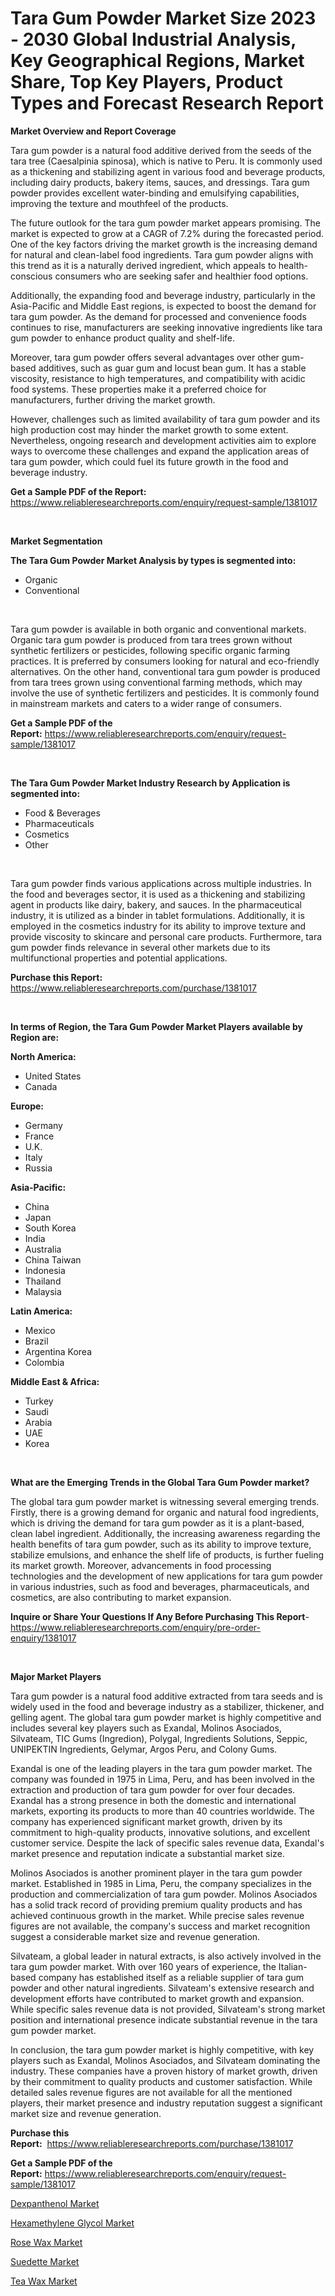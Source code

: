 <p><h1>Tara Gum Powder Market Size 2023 - 2030 Global Industrial Analysis, Key Geographical Regions, Market Share, Top Key Players, Product Types and Forecast Research Report</h1></p><p><strong>Market Overview and Report Coverage</strong></p>
<p><p>Tara gum powder is a natural food additive derived from the seeds of the tara tree (Caesalpinia spinosa), which is native to Peru. It is commonly used as a thickening and stabilizing agent in various food and beverage products, including dairy products, bakery items, sauces, and dressings. Tara gum powder provides excellent water-binding and emulsifying capabilities, improving the texture and mouthfeel of the products.</p><p>The future outlook for the tara gum powder market appears promising. The market is expected to grow at a CAGR of 7.2% during the forecasted period. One of the key factors driving the market growth is the increasing demand for natural and clean-label food ingredients. Tara gum powder aligns with this trend as it is a naturally derived ingredient, which appeals to health-conscious consumers who are seeking safer and healthier food options.</p><p>Additionally, the expanding food and beverage industry, particularly in the Asia-Pacific and Middle East regions, is expected to boost the demand for tara gum powder. As the demand for processed and convenience foods continues to rise, manufacturers are seeking innovative ingredients like tara gum powder to enhance product quality and shelf-life.</p><p>Moreover, tara gum powder offers several advantages over other gum-based additives, such as guar gum and locust bean gum. It has a stable viscosity, resistance to high temperatures, and compatibility with acidic food systems. These properties make it a preferred choice for manufacturers, further driving the market growth.</p><p>However, challenges such as limited availability of tara gum powder and its high production cost may hinder the market growth to some extent. Nevertheless, ongoing research and development activities aim to explore ways to overcome these challenges and expand the application areas of tara gum powder, which could fuel its future growth in the food and beverage industry.</p></p>
<p><strong>Get a Sample PDF of the Report:</strong> <a href="https://www.reliableresearchreports.com/enquiry/request-sample/1381017">https://www.reliableresearchreports.com/enquiry/request-sample/1381017</a></p>
<p>&nbsp;</p>
<p><strong>Market Segmentation</strong></p>
<p><strong>The Tara Gum Powder Market Analysis by types is segmented into:</strong></p>
<p><ul><li>Organic</li><li>Conventional</li></ul></p>
<p>&nbsp;</p>
<p><p>Tara gum powder is available in both organic and conventional markets. Organic tara gum powder is produced from tara trees grown without synthetic fertilizers or pesticides, following specific organic farming practices. It is preferred by consumers looking for natural and eco-friendly alternatives. On the other hand, conventional tara gum powder is produced from tara trees grown using conventional farming methods, which may involve the use of synthetic fertilizers and pesticides. It is commonly found in mainstream markets and caters to a wider range of consumers.</p></p>
<p><strong>Get a Sample PDF of the Report:</strong>&nbsp;<a href="https://www.reliableresearchreports.com/enquiry/request-sample/1381017">https://www.reliableresearchreports.com/enquiry/request-sample/1381017</a></p>
<p>&nbsp;</p>
<p><strong>The Tara Gum Powder Market Industry Research by Application is segmented into:</strong></p>
<p><ul><li>Food & Beverages</li><li>Pharmaceuticals</li><li>Cosmetics</li><li>Other</li></ul></p>
<p>&nbsp;</p>
<p><p>Tara gum powder finds various applications across multiple industries. In the food and beverages sector, it is used as a thickening and stabilizing agent in products like dairy, bakery, and sauces. In the pharmaceutical industry, it is utilized as a binder in tablet formulations. Additionally, it is employed in the cosmetics industry for its ability to improve texture and provide viscosity to skincare and personal care products. Furthermore, tara gum powder finds relevance in several other markets due to its multifunctional properties and potential applications.</p></p>
<p><strong>Purchase this Report:</strong>&nbsp; <a href="https://www.reliableresearchreports.com/purchase/1381017">https://www.reliableresearchreports.com/purchase/1381017</a></p>
<p>&nbsp;</p>
<p><strong>In terms of Region, the Tara Gum Powder Market Players available by Region are:</strong></p>
<p>
    <p> <strong> North America: </strong>
        <ul>
            <li>United States</li>
            <li>Canada</li>
        </ul>
        </p> 
    <p> <strong> Europe: </strong>
        <ul>
            <li>Germany</li>
            <li>France</li>
            <li>U.K.</li>
            <li>Italy</li>
            <li>Russia</li>
        </ul>
        </p> 
    <p> <strong> Asia-Pacific: </strong>
        <ul>
            <li>China</li>
            <li>Japan</li>
            <li>South Korea</li>
            <li>India</li>
            <li>Australia</li>
            <li>China Taiwan</li>
            <li>Indonesia</li>
            <li>Thailand</li>
            <li>Malaysia</li>
        </ul>
        </p> 
    <p> <strong> Latin America: </strong>
        <ul>
            <li>Mexico</li>
            <li>Brazil</li>
            <li>Argentina Korea</li>
            <li>Colombia</li>
        </ul>
        </p> 
    <p> <strong> Middle East & Africa: </strong>
        <ul>
            <li>Turkey</li>
            <li>Saudi</li>
            <li>Arabia</li>
            <li>UAE</li>
            <li>Korea</li>
        </ul>
    </p>
    </p>
<p>&nbsp;</p>
<p><strong>What are the Emerging Trends in the Global Tara Gum Powder market?</strong></p>
<p><p>The global tara gum powder market is witnessing several emerging trends. Firstly, there is a growing demand for organic and natural food ingredients, which is driving the demand for tara gum powder as it is a plant-based, clean label ingredient. Additionally, the increasing awareness regarding the health benefits of tara gum powder, such as its ability to improve texture, stabilize emulsions, and enhance the shelf life of products, is further fueling its market growth. Moreover, advancements in food processing technologies and the development of new applications for tara gum powder in various industries, such as food and beverages, pharmaceuticals, and cosmetics, are also contributing to market expansion.</p></p>
<p><strong>Inquire or Share Your Questions If Any Before Purchasing This Report</strong>- <a href="https://www.reliableresearchreports.com/enquiry/pre-order-enquiry/1381017">https://www.reliableresearchreports.com/enquiry/pre-order-enquiry/1381017</a></p>
<p>&nbsp;</p>
<p><strong>Major Market Players</strong></p>
<p><p>Tara gum powder is a natural food additive extracted from tara seeds and is widely used in the food and beverage industry as a stabilizer, thickener, and gelling agent. The global tara gum powder market is highly competitive and includes several key players such as Exandal, Molinos Asociados, Silvateam, TIC Gums (Ingredion), Polygal, Ingredients Solutions, Seppic, UNIPEKTIN Ingredients, Gelymar, Argos Peru, and Colony Gums.</p><p>Exandal is one of the leading players in the tara gum powder market. The company was founded in 1975 in Lima, Peru, and has been involved in the extraction and production of tara gum powder for over four decades. Exandal has a strong presence in both the domestic and international markets, exporting its products to more than 40 countries worldwide. The company has experienced significant market growth, driven by its commitment to high-quality products, innovative solutions, and excellent customer service. Despite the lack of specific sales revenue data, Exandal's market presence and reputation indicate a substantial market size.</p><p>Molinos Asociados is another prominent player in the tara gum powder market. Established in 1985 in Lima, Peru, the company specializes in the production and commercialization of tara gum powder. Molinos Asociados has a solid track record of providing premium quality products and has achieved continuous growth in the market. While precise sales revenue figures are not available, the company's success and market recognition suggest a considerable market size and revenue generation.</p><p>Silvateam, a global leader in natural extracts, is also actively involved in the tara gum powder market. With over 160 years of experience, the Italian-based company has established itself as a reliable supplier of tara gum powder and other natural ingredients. Silvateam's extensive research and development efforts have contributed to market growth and expansion. While specific sales revenue data is not provided, Silvateam's strong market position and international presence indicate substantial revenue in the tara gum powder market.</p><p>In conclusion, the tara gum powder market is highly competitive, with key players such as Exandal, Molinos Asociados, and Silvateam dominating the industry. These companies have a proven history of market growth, driven by their commitment to quality products and customer satisfaction. While detailed sales revenue figures are not available for all the mentioned players, their market presence and industry reputation suggest a significant market size and revenue generation.</p></p>
<p><strong>Purchase this Report:</strong>&nbsp;&nbsp;<a href="https://www.reliableresearchreports.com/purchase/1381017">https://www.reliableresearchreports.com/purchase/1381017</a></p>
<p></p>
<p><strong>Get a Sample PDF of the Report:</strong>&nbsp;<a href="https://www.reliableresearchreports.com/enquiry/request-sample/1381017">https://www.reliableresearchreports.com/enquiry/request-sample/1381017</a></p>
<p><p><a href="https://github.com/grishafomin4852/Market-Research-Report-List-1/blob/main/dexpanthenol-market.md">Dexpanthenol Market</a></p><p><a href="https://github.com/ruslanpoljakovrd177/Market-Research-Report-List-1/blob/main/hexamethylene-glycol-market.md">Hexamethylene Glycol Market</a></p><p><a href="https://github.com/dziulagalemab/Market-Research-Report-List-1/blob/main/rose-wax-market.md">Rose Wax Market</a></p><p><a href="https://github.com/jonneygiverf/Market-Research-Report-List-1/blob/main/suedette-market.md">Suedette Market</a></p><p><a href="https://github.com/abbypearson7765/Market-Research-Report-List-1/blob/main/tea-wax-market.md">Tea Wax Market</a></p></p>